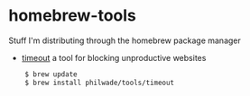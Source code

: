 # homebrew-tools
Stuff I'm distributing through the homebrew package manager

* [timeout](https://github.com/philwade/timeout) a tool for blocking unproductive websites

```bash
    $ brew update
    $ brew install philwade/tools/timeout
```
